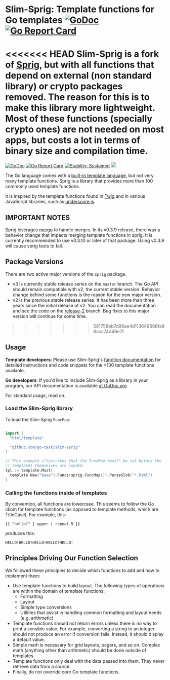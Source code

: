 # Slim-Sprig: Template functions for Go templates [![GoDoc](https://godoc.org/github.com/go-task/slim-sprig?status.svg)](https://godoc.org/github.com/go-task/slim-sprig) [![Go Report Card](https://goreportcard.com/badge/github.com/go-task/slim-sprig)](https://goreportcard.com/report/github.com/go-task/slim-sprig)

<<<<<<< HEAD
Slim-Sprig is a fork of [Sprig](https://github.com/Masterminds/sprig), but with
all functions that depend on external (non standard library) or crypto packages
removed.
The reason for this is to make this library more lightweight. Most of these
functions (specially crypto ones) are not needed on most apps, but costs a lot
in terms of binary size and compilation time.
=======
[![GoDoc](https://img.shields.io/static/v1?label=godoc&message=reference&color=blue)](https://pkg.go.dev/github.com/Masterminds/sprig/v3)
[![Go Report Card](https://goreportcard.com/badge/github.com/Masterminds/sprig)](https://goreportcard.com/report/github.com/Masterminds/sprig)
[![Stability: Sustained](https://masterminds.github.io/stability/sustained.svg)](https://masterminds.github.io/stability/sustained.html)
[![](https://github.com/Masterminds/sprig/workflows/Tests/badge.svg)](https://github.com/Masterminds/sprig/actions)

The Go language comes with a [built-in template
language](http://golang.org/pkg/text/template/), but not
very many template functions. Sprig is a library that provides more than 100 commonly
used template functions.

It is inspired by the template functions found in
[Twig](http://twig.sensiolabs.org/documentation) and in various
JavaScript libraries, such as [underscore.js](http://underscorejs.org/).

## IMPORTANT NOTES

Sprig leverages [mergo](https://github.com/imdario/mergo) to handle merges. In
its v0.3.9 release, there was a behavior change that impacts merging template
functions in sprig. It is currently recommended to use v0.3.10 or later of that package.
Using v0.3.9 will cause sprig tests to fail.

## Package Versions

There are two active major versions of the `sprig` package.

* v3 is currently stable release series on the `master` branch. The Go API should
  remain compatible with v2, the current stable version. Behavior change behind
  some functions is the reason for the new major version.
* v2 is the previous stable release series. It has been more than three years since
  the initial release of v2. You can read the documentation and see the code
  on the [release-2](https://github.com/Masterminds/sprig/tree/release-2) branch.
  Bug fixes to this major version will continue for some time.
>>>>>>> 581758eb7d96ae4d113649668fa96acc74d46e7f

## Usage

**Template developers**: Please use Slim-Sprig's [function documentation](https://go-task.github.io/slim-sprig/) for
detailed instructions and code snippets for the >100 template functions available.

**Go developers**: If you'd like to include Slim-Sprig as a library in your program,
our API documentation is available [at GoDoc.org](http://godoc.org/github.com/go-task/slim-sprig).

For standard usage, read on.

### Load the Slim-Sprig library

To load the Slim-Sprig `FuncMap`:

```go

import (
  "html/template"

  "github.com/go-task/slim-sprig"
)

// This example illustrates that the FuncMap *must* be set before the
// templates themselves are loaded.
tpl := template.Must(
  template.New("base").Funcs(sprig.FuncMap()).ParseGlob("*.html")
)
```

### Calling the functions inside of templates

By convention, all functions are lowercase. This seems to follow the Go
idiom for template functions (as opposed to template methods, which are
TitleCase). For example, this:

```
{{ "hello!" | upper | repeat 5 }}
```

produces this:

```
HELLO!HELLO!HELLO!HELLO!HELLO!
```

## Principles Driving Our Function Selection

We followed these principles to decide which functions to add and how to implement them:

- Use template functions to build layout. The following
  types of operations are within the domain of template functions:
  - Formatting
  - Layout
  - Simple type conversions
  - Utilities that assist in handling common formatting and layout needs (e.g. arithmetic)
- Template functions should not return errors unless there is no way to print
  a sensible value. For example, converting a string to an integer should not
  produce an error if conversion fails. Instead, it should display a default
  value.
- Simple math is necessary for grid layouts, pagers, and so on. Complex math
  (anything other than arithmetic) should be done outside of templates.
- Template functions only deal with the data passed into them. They never retrieve
  data from a source.
- Finally, do not override core Go template functions.
